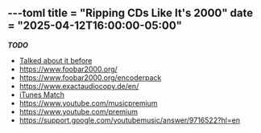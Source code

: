 ---toml
title = "Ripping CDs Like It's 2000"
date = "2025-04-12T16:00:00-05:00"
---

***TODO***

* <a href="/blog/2012/1/4/itunes-match-is-it-worth-it/">Talked about it before</a>
* https://www.foobar2000.org/
* https://www.foobar2000.org/encoderpack
* https://www.exactaudiocopy.de/en/
* [iTunes Match](https://support.apple.com/en-us/108935)
* https://www.youtube.com/musicpremium
* https://www.youtube.com/premium
* https://support.google.com/youtubemusic/answer/9716522?hl=en

